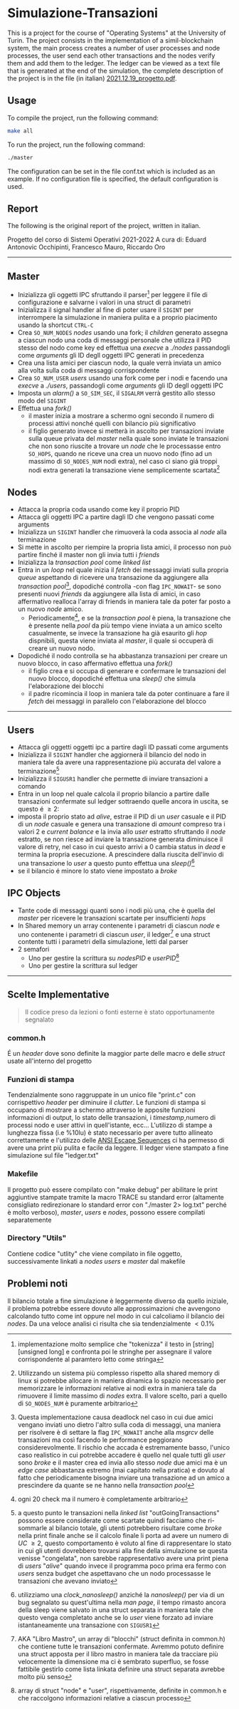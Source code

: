 # Simulazione-Transazioni

This is a project for the course of "Operating Systems" at the University of Turin.
The project consists in the implementation of a simil-blockchain system, the main
process creates a number of user processes and node processes, the user send each
other transactions and the nodes verify them and add them to the ledger.
The ledger can be viewed as a text file that is generated at the end of the simulation,
the complete description of the project is in the file (in italian) [2021.12.19_progetto.pdf](2021.12.19_progetto.pdf).

## Usage

To compile the project, run the following command:

```bash
make all
```

To run the project, run the following command:

```bash
./master
```

The configuration can be set in the file conf.txt which is included as an example.
If no configuration file is specified, the default configuration is used.

## Report

The following is the original report of the project, written in italian.

Progetto del corso di Sistemi Operativi 2021-2022
A cura di: Eduard Antonovic Occhipinti, Francesco Mauro, Riccardo Oro

 ---

## Master

- Inizializza gli oggetti IPC sfruttando il parser[^8] per leggere il file di configurazione e salvarne i valori in una struct di parametri
- Inizializza il signal handler al fine di poter usare il `SIGINT` per interrompere la simulazione in maniera pulita e a proprio piacimento usando la shortcut `CTRL-C`
- Crea `SO_NUM_NODES` *nodes* usando una fork; il *children* generato assegna a ciascun nodo una coda di messaggi personale che utilizza il PID stesso del nodo come key ed effettua una *execve* a *./nodes* passandogli come *arguments* gli ID degll oggetti IPC generati in precedenza
- Crea una lista amici per ciascun nodo, la quale verrà inviata un amico alla volta sulla coda di messaggi corrispondente
- Crea `SO_NUM_USER` *users* usando una fork come per i nodi e facendo una *execve* a *./users*, passandogli come *arguments* gli ID degll oggetti IPC
- Imposta un *alarm()* a `SO_SIM_SEC`, il `SIGALRM` verrà gestito allo stesso modo del `SIGINT`
- Effettua una *fork()*
  - il master inizia a mostrare a schermo ogni secondo il numero di processi attivi nonché quelli con bilancio più significativo
  - il figlio generato invece si metterà in ascolto per transazioni inviate sulla queue privata del *master* nella quale sono inviate le transazioni che non sono riuscite a trovare un *node* che le processasse entro `SO_HOPS`, quando ne riceve una crea un nuovo nodo (fino ad un massimo di `SO_NODES_NUM` nodi extra), nel caso ci siano giá troppi nodi extra generati la transazione viene semplicemente scartata[^1]

## Nodes

- Attacca la propria coda usando come key il proprio PID
- Attacca gli oggetti IPC a partire dagli ID che vengono passati come arguments
- Inizializza un `SIGINT` handler che rimuoverà la coda associa al *node* alla terminazione
- Si mette in ascolto per riempire la propria lista amici, il processo non può partire finché il master non gli invia tutti i *friends*
- Inizializza la *transaction pool* come *linked list*
- Entra in un *loop* nel quale inizia il *fetch* dei messaggi inviati sulla propria *queue* aspettando di ricevere una transazione da aggiungere alla *transaction pool*[^2], dopodiché controlla -con flag `IPC_NOWAIT`- se sono presenti nuovi *friends* da aggiungere alla lista di amici, in caso affermativo realloca l'array di friends in maniera tale da poter far posto a un nuovo *node* amico.
  - Periodicamente[^3], e se la *transaction pool* è piena, la transazione che è presente nella *pool* da più tempo viene inviata a un amico scelto casualmente, se invece la transazione ha già esaurito gli *hop* dispnibili, questa viene inviata al *master*, il quale si occuperà di creare un nuovo nodo.
- Dopodiché il nodo controlla se ha abbastanza transazioni per creare un nuovo blocco, in caso affermativo effettua una *fork()*
  - il figlio crea e si occupa di generare e confermare le transazioni del nuovo blocco, dopodiché effettua una *sleep()* che simula l'elaborazione dei blocchi
  - il padre ricomincia il loop in maniera tale da poter continuare a fare il *fetch* dei messaggi in parallelo con l'elaborazione del blocco  

 ---

## Users

- Attacca gli oggetti oggetti ipc a partire dagli ID passati come arguments
- Inizializza il `SIGINT` handler che aggiornerà il bilancio del nodo in maniera tale da avere una rappresentazione più accurata del valore a terminazione[^5]
- Inizializza il `SIGUSR1` handler che permette di inviare transazioni a comando
- Entra in un loop nel quale calcola il proprio bilancio a partire dalle transazioni confermate sul ledger sottraendo quelle ancora in uscita, se questo é $\geq2$:
- imposta il proprio stato ad *alive*, estrae il PID di un *user* casuale e il PID di un *node* casuale e genera una transazione di *amount* compreso tra i valori 2 e *current balance* e la invia allo *user* estratto sfruttando il *node* estratto, se non riesce ad inviare la transazione generata diminuisce il valore di retry, nel caso in cui questo arrivi a 0 cambia status in *dead* e termina la propria esecuzione. A prescindere dalla riuscita dell'invio di una transazione lo *user* a questo punto effettua una *sleep()*[^4]
- se il bilancio é minore lo stato viene impostato a *broke*

## IPC Objects

- Tante code di messaggi quanti sono i nodi più una, che è quella del *master* per ricevere le transazioni scartate per insufficienti *hops*
- In Shared memory un array contenente i parametri di ciascun *node* e uno contenente i parametri di ciascun *user*, il ledger[^7] e una struct contente tutti i parametri della simulazione, letti dal parser
- 2 semafori
  - Uno per gestire la scrittura su *nodesPID* e *userPID*[^6]
  - Uno per gestire la scrittura sul ledger

---

## Scelte Implementative

> Il codice preso da lezioni o fonti esterne è stato opportunamente segnalato

### common.h

É un *header* dove sono definite la maggior parte delle macro e delle *struct* usate all'interno del progetto

### Funzioni di stampa

Tendenzialmente sono raggruppate in un unico file "print.c" con corrispettivo *header* per diminuire il *clutter*.
Le funzioni di stampa si occupano di mostrare a schermo attraverso le apposite funzioni informazioni di output, lo stato delle transazioni, i *timestamp*,numero di processi nodo e user attivi in quell'istante, ecc...
L'utilizzo di stampe a lunghezza fissa (i.e %10lu) è stato necessario per avere tutto allineato correttamente e l'utilizzo delle [ANSI Escape Sequences](https://gist.github.com/fnky/458719343aabd01cfb17a3a4f7296797) ci ha permesso di avere una print più pulita e facile da leggere.
Il ledger viene stampato a fine simulazione sul file "ledger.txt"

### Makefile

Il progetto può essere compilato con "make debug" per abilitare le print aggiuntive stampate tramite la macro TRACE su standard error (altamente consigliato redirezionare lo standard error con "./master 2> log.txt" perché è molto verboso), *master*, *users* e *nodes*, possono essere compilati separatemente

### Directory "Utils"

Contiene codice "utlity" che viene compilato in file oggetto, successivamente linkati a *nodes* *users* e *master* dal makefile

## Problemi noti

Il bilancio totale a fine simulazione è leggermente diverso da quello iniziale, il problema potrebbe essere dovuto alle approssimazioni che avvengono calcolando tutto come int oppure nel modo in cui calcoliamo il bilancio dei *nodes*.
Da una veloce analisi ci risulta che sia tendenzialmente $<0.1\%$

[^1]: Utilizzando un sistema più complesso rispetto alla shared memory di linux si potrebbe allocare in maniera dinamica lo spazio necessario per memorizzare le informazioni relative ai nodi extra in maniera tale da rimuovere il limite massimo di *nodes* extra. Il valore scelto, pari a quello di `SO_NODES_NUM` è puramente arbitrario
[^2]: Questa implementazione causa deadlock nel caso in cui due amici vengano inviati uno dietro l'altro sulla coda di messaggi, una maniera per risolvere è di settare la flag `IPC_NOWAIT` anche alla *msgrcv* delle transazioni ma così facendo le performance peggiorano considerevolmente. Il rischio che accada è estremamente basso, l'unico caso realistico in cui potrebbe accadere è quello nel quale tutti gli *user* sono *broke* e il master crea ed invia allo stesso *node* due amici ma è un *edge case* abbastanza estremo (mai capitato nella pratica) e dovuto al fatto che periodicamente bisogna inviare una transazione ad un amico a prescindere da quante se ne hanno nella *transaction pool*
[^3]: ogni 20 check ma il numero è completamente arbitrario
[^4]: utilizziamo una *clock_nanosleep()* anziché la *nanosleep()* per via di un bug segnalato su quest'ultima nella *man page*, il tempo rimasto ancora della sleep viene salvato in una struct separata in maniera tale che questo venga completato anche se lo *user* viene forzato ad inviare istantaneamente una transazione con `SIGUSR1`
[^5]: a questo punto le transazioni nella *linked list* "outGoingTransactions" possono essere considerate come scartate quindi facciamo che ri-sommarle al bilancio totale, gli utenti potrebbero risultare come *broke* nella print finale anche se il calcolo finale li porta ad avere un numero di *UC* $\geq 2$, questo comportamento è voluto al fine di rappresentare lo stato in cui gli utenti dovrebbero trovarsi alla fine della simulazione se questa venisse "congelata", non sarebbe rappresentativo avere una print piena di *users* "*alive*" quando invece il programma poco prima era fermo con *users* senza budget che aspettavano che un nodo processasse le transazioni che avevano inviato
[^6]: array di struct "node" e "user", rispettivamente, definite in common.h e che raccolgono informazioni relative a ciascun processo
[^7]: AKA "Libro Mastro", un array di "blocchi" (struct definita in common.h)  che contiene tutte le transazioni confermate. Avremmo potuto definire una struct apposta per il libro mastro in maniera tale da tracciare più velocemente la dimensione ma ci è sembrato superfluo, se fosse fattibile gestirlo come lista linkata definire una struct separata avrebbe molto più senso
[^8]: implementazione molto semplice che "tokenizza" il testo in \[string\]\[unsigned long\] e confronta poi le stringhe per assegnare il valore corrispondente al paramtero letto come stringa
